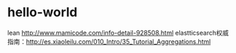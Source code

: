 # hello-world
lean
http://www.mamicode.com/info-detail-928508.html
elastticsearch权威指南：http://es.xiaoleilu.com/010_Intro/35_Tutorial_Aggregations.html
